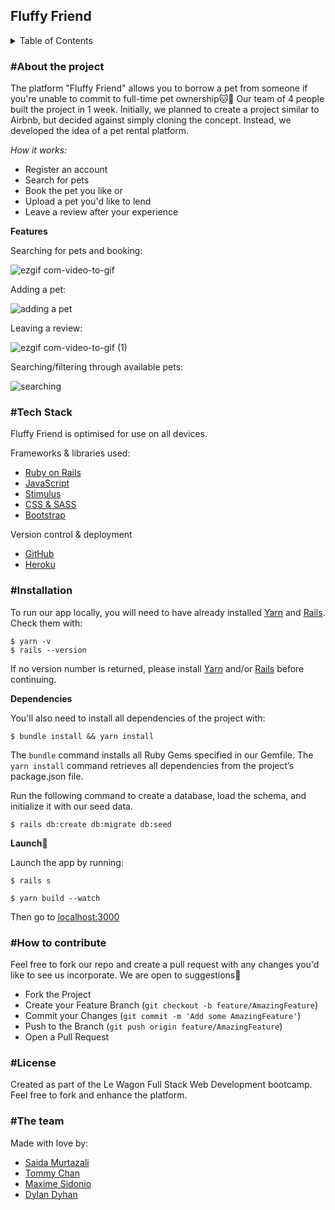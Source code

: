<h2>Fluffy Friend</h2>

<details>
<summary>Table of Contents</summary>

  - [About the Project](#about-the-project)
  - [Tech Stack](#tech-stack)
  - [Installation](#installation)
  - [How to contribute](#how-to-contribute)
  - [License](#license)
  - [The team](#the-team)
  
</details>


<h3>#About the project</h3>

The platform "Fluffy Friend" allows you to borrow a pet from someone if you're unable to commit to full-time pet ownership🐱🐶 Our team of 4 people built the project in 1 week. Initially, we planned to create a project similar to Airbnb, but decided against simply cloning the concept. Instead, we developed the idea of a pet rental platform. 

*How it works:*

- Register an account
- Search for pets
- Book the pet you like or 
- Upload a pet you'd like to lend
- Leave a review after your experience

**Features**

Searching for pets and booking:

![ezgif com-video-to-gif](https://user-images.githubusercontent.com/74564476/224835566-a8b5fbd2-ca1f-4bf8-bb77-ea38ffaaa322.gif)

Adding a pet:

![adding a pet](https://user-images.githubusercontent.com/74564476/224836921-09ae08d6-406e-42a4-ba5f-d88bf6cf493c.gif)

Leaving a review:

![ezgif com-video-to-gif (1)](https://user-images.githubusercontent.com/74564476/224839304-4cb68fb1-9e1e-4108-ba36-6595b5da9958.gif)

Searching/filtering through available pets:

![searching](https://user-images.githubusercontent.com/74564476/224838939-d3036115-ecbd-44c9-90cd-7cc1dd8ab938.gif)


<h3>#Tech Stack</h3>

Fluffy Friend is optimised for use on all devices.

Frameworks & libraries used:

- [Ruby on Rails](https://rubyonrails.org/)
- [JavaScript](https://www.javascript.com/)
- [Stimulus](https://stimulus.hotwired.dev/)
- [CSS & SASS](https://sass-lang.com/)
- [Bootstrap](https://getbootstrap.com/)

Version control & deployment
- [GitHub](https://github.com/saidam90/fluffy_friend)
- [Heroku](https://fluffy-friend.herokuapp.com/)

<h3>#Installation</h3>

To run our app locally, you will need to have already installed [Yarn](https://classic.yarnpkg.com/en/docs/install#mac-stable) and [Rails](https://guides.rubyonrails.org/v5.0/getting_started.html). Check them with:
```
$ yarn -v 
$ rails --version
```

If no version number is returned, please install [Yarn](https://classic.yarnpkg.com/en/docs/install#mac-stable) and/or [Rails](https://guides.rubyonrails.org/v5.0/getting_started.html) before continuing.


**Dependencies**

You'll also need to install all dependencies of the project with:
```
$ bundle install && yarn install
```

The `bundle` command installs all Ruby Gems specified in our Gemfile. The ```yarn install``` command retrieves all dependencies from the project’s package.json file.

Run the following command to create a database, load the schema, and initialize it with our seed data. 

```
$ rails db:create db:migrate db:seed
```


**Launch**🚀

Launch the app by running:
```
$ rails s
```
```
$ yarn build --watch
```
Then go to [localhost:3000](http://localhost:3000/)


<h3>#How to contribute</h3>

Feel free to fork our repo and create a pull request with any changes you'd like to see us incorporate. We are open to suggestions🙂

- Fork the Project
- Create your Feature Branch (`git checkout -b feature/AmazingFeature`)
- Commit your Changes (`git commit -m 'Add some AmazingFeature'`)
- Push to the Branch (`git push origin feature/AmazingFeature`)
- Open a Pull Request

<h3>#License</h3>

Created as part of the Le Wagon Full Stack Web Development bootcamp. Feel free to fork and enhance the platform.

<h3>#The team</h3>

Made with love by:

- [Saida Murtazali](https://github.com/saidam90)
- [Tommy Chan](https://github.com/chantommyy)
- [Maxime Sidonio](https://github.com/MximeS)
- [Dylan Dyhan](https://github.com/dillio523)




